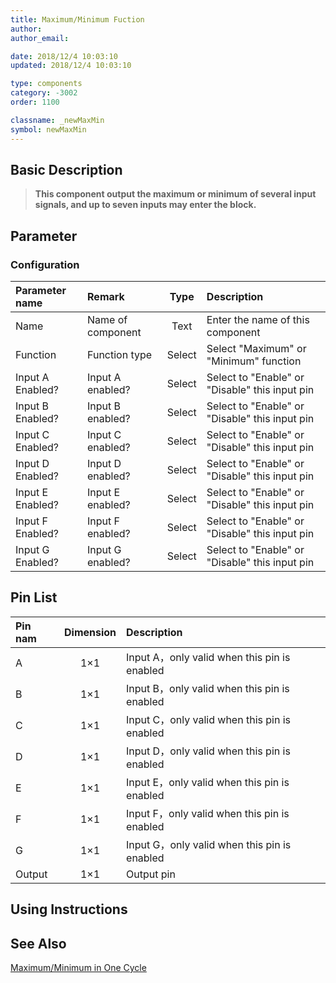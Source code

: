 ```yaml
---
title: Maximum/Minimum Fuction
author: 
author_email:

date: 2018/12/4 10:03:10
updated: 2018/12/4 10:03:10

type: components
category: -3002
order: 1100

classname: _newMaxMin
symbol: newMaxMin
---
```

## Basic Description


> **This component output the maximum or minimum of several input signals, and up to seven inputs may enter the block.**

## Parameter
### Configuration
| Parameter name | Remark | Type | Description |
| :--- | :--- | :--: | :--- |
| Name | Name of component | Text | Enter the name of this component |
| Function | Function type | Select | Select "Maximum" or "Minimum" function |
| Input A Enabled? | Input A enabled? | Select | Select to "Enable" or "Disable" this input pin |
| Input B Enabled? | Input B enabled? | Select | Select to "Enable" or "Disable" this input pin |
| Input C Enabled? | Input C enabled? | Select | Select to "Enable" or "Disable" this input pin |
| Input D Enabled? | Input D enabled? | Select | Select to "Enable" or "Disable" this input pin |
| Input E Enabled? | Input E enabled? | Select | Select to "Enable" or "Disable" this input pin |
| Input F Enabled? | Input F enabled? | Select | Select to "Enable" or "Disable" this input pin |
| Input G Enabled? | Input G enabled? | Select | Select to "Enable" or "Disable" this input pin |


## Pin List

| Pin nam | Dimension | Description |
| :--- | :--:  | :--- |
| A | 1×1 | Input A，only valid when this pin is enabled |
| B | 1×1 | Input B，only valid when this pin is enabled |
| C | 1×1 | Input C，only valid when this pin is enabled |
| D | 1×1 | Input D，only valid when this pin is enabled |
| E | 1×1 | Input E，only valid when this pin is enabled |
| F | 1×1 | Input F，only valid when this pin is enabled |
| G | 1×1 | Input G，only valid when this pin is enabled |
| Output | 1×1 | Output pin |

## Using Instructions



## See Also

[Maximum/Minimum in One Cycle](comp_newMaxMinOneCycle.md)
